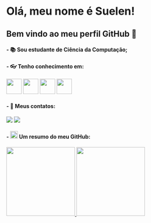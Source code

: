 # Olá, meu nome é Suelen!
## Bem vindo ao meu perfil GitHub 👋
#### - 📚 Sou estudante de Ciência da Computação;
#### - 👓 Tenho conhecimento em:

<img src="https://cdn.jsdelivr.net/gh/devicons/devicon@latest/icons/javascript/javascript-plain.svg"  width="40" height="40"/> <img src="https://cdn.jsdelivr.net/gh/devicons/devicon@latest/icons/css3/css3-original.svg" width="40" height="40" /> <img src="https://cdn.jsdelivr.net/gh/devicons/devicon@latest/icons/html5/html5-original.svg" width="40" height="40" /> <img src="https://cdn.jsdelivr.net/gh/devicons/devicon@latest/icons/java/java-original.svg" width="40" height="40"/>
      
#### - 📱 Meus contatos:

<div>
  <a href="https://www.linkedin.com/in/[seu-usuário-linkedln-aqui](https://www.linkedin.com/in/suelen-santos-46561631a/)" target="_blank"><img loading="lazy" src="https://img.shields.io/badge/-LinkedIn-%230077B5?style=for-the-badge&logo=linkedin&logoColor=white" target="_blank"></a>                           <a href = "mailto:contato@suelencsantos.scs@gmail.com"><img loading="lazy" src="https://img.shields.io/badge/Gmail-D14836?style=for-the-badge&logo=gmail&logoColor=white" target="_blank"></a>

#### - <img src="https://cdn.jsdelivr.net/gh/devicons/devicon@latest/icons/github/github-original.svg" width="20" height="20" /> Um resumo do meu GitHub:
          
<div>
<a href="https://github.com/SuelenCSantos">
<img loading="lazy" height="180em" src="https://github-readme-stats.vercel.app/api/top-langs/?username=SuelenCSantos&layout=compact&langs_count=7&theme=dracula"/>
<img loading="lazy" height="180em" src="https://github-readme-stats.vercel.app/api?username=SuelenCSantos&show_icons=true&theme=dracula&include_all_commits=true&count_private=true"/>
</div>
  
<!--
**SuelenCSantos/SuelenCSantos** is a ✨ _special_ ✨ repository because its `README.md` (this file) appears on your GitHub profile.

Here are some ideas to get you started:

- 🔭 I’m currently working on ...
- 🌱 I’m currently learning ...
- 👯 I’m looking to collaborate on ...
- 🤔 I’m looking for help with ...
- 💬 Ask me about ...
- 📫 How to reach me: ...
- 😄 Pronouns: ...
- ⚡ Fun fact: ...
-->
